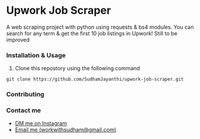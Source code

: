 # Upwork Job Scraper
A web scraping project with python using requests &amp; bs4 modules. You can search for any term & get the first 10 job listings in Upwork! Still to be improved

### Installation & Usage
1. Clone this repostory using the following command
```
git clone https://github.com/SudhamJayanthi/upwork-job-scraper.git 
```

### Contributing

### Contact me
- [DM me on Instagram](https://www.instagram.com/sudhamjayanthi)
- [Email me (workwithsudham@gmail.com) ](mailto:workwithsudham@gmail.com)